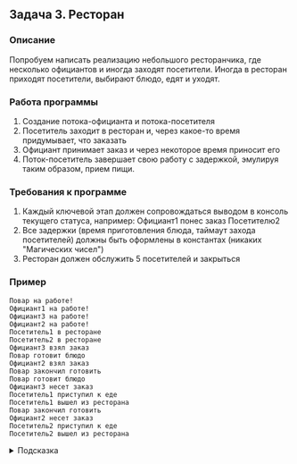 ## Задача 3. Ресторан

### Описание
Попробуем написать реализацию небольшого ресторанчика,
где несколько официантов и иногда заходят посетители. Иногда в ресторан приходят посетители, выбирают блюдо, едят и уходят.

### Работа программы
1. Создание потока-официанта и потока-посетителя
2. Посетитель заходит в ресторан и, через какое-то время придумывает, что заказать
3. Официант принимает заказ и через некоторое время приносит его
4. Поток-посетитель завершает свою работу с задержкой, эмулируя таким образом, прием пищи.

### Требования к программе
1. Каждый ключевой этап должен сопровождаться выводом в консоль текущего статуса, например: Официант1 понес заказ Посетителю2
2. Все задержки (время приготовления блюда, таймаут захода посетителей) должны быть оформлены в константах (никаких "Магических чисел")
3. Ресторан должен обслужить 5 посетителей и закрыться

### Пример
```
Повар на работе!
Официант1 на работе!
Официант3 на работе!
Официант2 на работе!
Посетитель1 в ресторане
Посетитель2 в ресторане
Официант3 взял заказ
Повар готовит блюдо
Официант2 взял заказ
Повар закончил готовить
Повар готовит блюдо
Официант3 несет заказ
Посетитель1 приступил к еде
Посетитель1 вышел из ресторана
Повар закончил готовить
Официант2 несет заказ
Посетитель2 приступил к еде
Посетитель2 вышел из ресторана
```

<details>
  <summary>Подсказка</summary>

  Используйте методы wait() и notify() для реализации ожиданий и уведомлений или Lock/Condition

  Что должен делать официант? Обнаруживать готовых сделать заказ, принести готовое блюдо.
</details>

